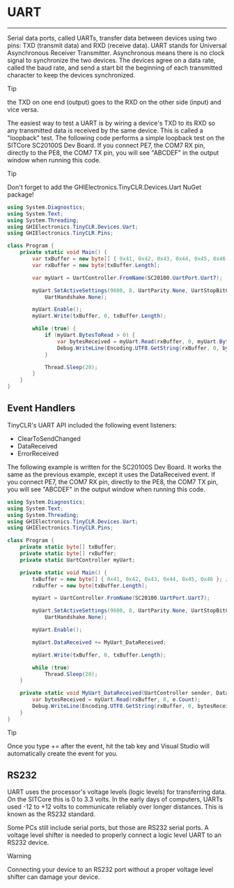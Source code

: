 # UART 
---
Serial data ports, called UARTs, transfer data between devices using two pins: TXD (transmit data) and RXD (receive data). UART stands for Universal Asynchronous Receiver Transmitter. Asynchronous means there is no clock signal to synchronize the two devices. The devices agree on a data rate, called the baud rate, and send a start bit the beginning of each transmitted character to keep the devices synchronized. 

> [!Tip]
> the TXD on one end (output) goes to the RXD on the other side (input) and vice versa.

The easiest way to test a UART is by wiring a device's TXD to its RXD so any transmitted data is received by the same device. This is called a "loopback" test. The following code performs a simple loopback test on the SITCore SC20100S Dev Board. If you connect PE7, the COM7 RX pin, directly to the PE8, the COM7 TX pin, you will see "ABCDEF" in the output window when running this code.

> [!Tip]
> Don't forget to add the GHIElectronics.TinyCLR.Devices.Uart NuGet package!

```cs
using System.Diagnostics;
using System.Text;
using System.Threading;
using GHIElectronics.TinyCLR.Devices.Uart;
using GHIElectronics.TinyCLR.Pins;

class Program {
    private static void Main() {
        var txBuffer = new byte[] { 0x41, 0x42, 0x43, 0x44, 0x45, 0x46 }; //A, B, C, D, E, F
        var rxBuffer = new byte[txBuffer.Length];

        var myUart = UartController.FromName(SC20100.UartPort.Uart7);

        myUart.SetActiveSettings(9600, 8, UartParity.None, UartStopBitCount.One,
            UartHandshake.None);

        myUart.Enable();
        myUart.Write(txBuffer, 0, txBuffer.Length);

        while (true) {
            if (myUart.BytesToRead > 0) {
                var bytesReceived = myUart.Read(rxBuffer, 0, myUart.BytesToRead);
                Debug.WriteLine(Encoding.UTF8.GetString(rxBuffer, 0, bytesReceived));
            }

            Thread.Sleep(20);
        }
    }
}

```

## Event Handlers
TinyCLR's UART API included the following event listeners:

* ClearToSendChanged
* DataReceived
* ErrorReceived

The following example is written for the SC20100S Dev Board. It works the same as the previous example, except it uses the DataReceived event. If you connect PE7, the COM7 RX pin, directly to the PE8, the COM7 TX pin, you will see "ABCDEF" in the output window when running this code.

```cs
using System.Diagnostics;
using System.Text;
using System.Threading;
using GHIElectronics.TinyCLR.Devices.Uart;
using GHIElectronics.TinyCLR.Pins;

class Program {
    private static byte[] txBuffer;
    private static byte[] rxBuffer;
    private static UartController myUart;

    private static void Main() {
        txBuffer = new byte[] { 0x41, 0x42, 0x43, 0x44, 0x45, 0x46 }; //A, B, C, D, E, F
        rxBuffer = new byte[txBuffer.Length];

        myUart = UartController.FromName(SC20100.UartPort.Uart7);

        myUart.SetActiveSettings(9600, 8, UartParity.None, UartStopBitCount.One,
            UartHandshake.None);

        myUart.Enable();

        myUart.DataReceived += MyUart_DataReceived;

        myUart.Write(txBuffer, 0, txBuffer.Length);

        while (true)
            Thread.Sleep(20);
    }

    private static void MyUart_DataReceived(UartController sender, DataReceivedEventArgs e) {
        var bytesReceived = myUart.Read(rxBuffer, 0, e.Count);
        Debug.WriteLine(Encoding.UTF8.GetString(rxBuffer, 0, bytesReceived));
    }
}

```

> [!Tip] 
> Once you type += after the event, hit the tab key and Visual Studio will automatically create the event for you.

## RS232
UART uses the processor's voltage levels (logic levels) for transferring data. On the SITCore this is 0 to 3.3 volts. In the early days of computers, UARTs used -12 to +12 volts to communicate reliably over longer distances. This is known as the RS232 standard.

Some PCs still include serial ports, but those are RS232 serial ports. A voltage level shifter is needed to properly connect a logic level UART to an RS232 device.

> [!Warning]
> Connecting your device to an RS232 port without a proper voltage level shifter can damage your device.

